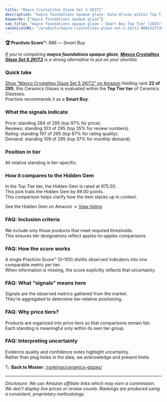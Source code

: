 ```yaml
---
title: "Mayco Crystalites Glaze Set S 2KIT2"
description: "mayco foundations opaque glaze: Data-driven within Top Tier ranking using the Practivio Score™. Positioned by quality, value, demand, findability, momentum."
keywords: ["mayco foundations opaque glaze"]
seo_title: "mayco foundations opaque glaze — Smart Buy Top Tier (2025)"
canonicalURL: "/products/mayco-crystalites-glaze-set-s-2kit2-B0B1327VJ8/"
---
```


**🏆 Practivio Score™:** 886 — _Smart Buy_


*If you're comparing **mayco foundations opaque glaze**, **[Mayco Crystalites Glaze Set S 2KIT2](https://www.amazon.com/dp/B0B1327VJ8?tag=practivio-20)** is a strong alternative to put on your shortlist.*
### Quick take
[Shop “Mayco Crystalites Glaze Set S 2KIT2” on Amazon](https://www.amazon.com/dp/B0B1327VJ8?tag=practivio-20)
Holding rank **22 of 295**, this Ceramics Glazes is evaluated within the **Top Tier tier** of Ceramics Glazeses.  
Practivio recommends it as a **Smart Buy**.

### What the signals indicate
Price: standing 284 of 295 (top 97% for price).  
Reviews: standing 103 of 295 (top 35% for review numbers).  
Rating: standing 197 of 295 (top 67% for rating quality).  
Demand: standing 109 of 295 (top 37% for monthly demand).

### Position in tier
All relative standing is tier-specific.

### How it compares to the Hidden Gem
In the Top Tier tier, the Hidden Gem is rated at 975.00.  
This pick trails the Hidden Gem by 89.00 points.  
This comparison helps clarify how the item stacks up in context.  

See the Hidden Gem on Amazon → [View listing](https://www.amazon.com/dp/B0DKGZK9ZC?tag=practivio-20)

### FAQ: Inclusion criteria
We include only those products that meet required thresholds.  
This ensures tier designations reflect apples-to-apples comparisons.

### FAQ: How the score works
A single Practivio Score™ (0–100) distills observed indicators into one comparable metric per tier.  
When information is missing, the score explicitly reflects that uncertainty.

### FAQ: What “signals” means here
Signals are the observed metrics gathered from the market.  
They’re aggregated to determine tier-relative positioning.

### FAQ: Why price tiers?
Products are organized into price tiers so that comparisons remain fair.  
Each standing is meaningful only within its own tier group.

### FAQ: Interpreting uncertainty
Evidence quality and confidence notes highlight uncertainty.  
Rather than plug holes in the data, we acknowledge and present limits.


🏷️ **Back to Master:** [/rankings/ceramics-glazes/](/rankings/ceramics-glazes/)

---
_Disclosure: We use Amazon affiliate links which may earn a commission. We don’t display live prices or review counts. Rankings are produced using a consistent, proprietary methodology._
